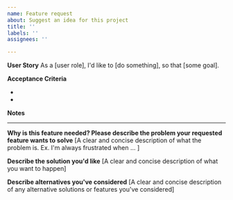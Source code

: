 ```yaml
---
name: Feature request
about: Suggest an idea for this project
title: ''
labels: ''
assignees: ''

---
```


**User Story**
As a [user role], I'd like to [do something], so that [some goal].

**Acceptance Criteria**

- 
-

**Notes**

---

**Why is this feature needed? Please describe the problem your requested feature wants to solve**
[A clear and concise description of what the problem is. Ex. I'm always frustrated when ... ]

**Describe the solution you'd like**
[A clear and concise description of what you want to happen]

**Describe alternatives you've considered**
[A clear and concise description of any alternative solutions or features you've considered]

